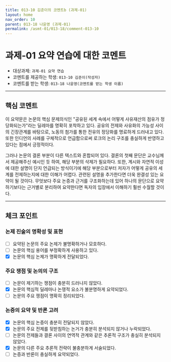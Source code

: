 ```yaml
---
title: 013-10 김준이의 코멘트b (과제-01) 
layout: home
nav_order: 10
parent: 013-18 나윤영 (과제-01)
permalink: /asmt-01/013-18/comment-013-10
---
```


# 과제-01 요약 연습에 대한 코멘트

- 대상과제: `과제-01 요약 연습`
- 코멘트를 제공하는 학생: `013-10 김준이(작성자)` 
- 코멘트를 받는 학생: `013-18 나윤영(코멘트를 받는 학생 이름)` 

---

## 핵심 코멘트

이 요약문은 논문의 핵심 문제의식인 "공유된 세계 속에서 어떻게 사유재산의 점유가 정당화되는가"라는 딜레마를 명확히 포착하고 있다. 공유의 전제와 사유화의 가능성 사이의 긴장관계를 바탕으로, 노동의 첨가를 통한 전유의 정당화를 명료하게 드러내고 있다. 또한 인디언의 사례를 구체적으로 언급함으로써 로크의 논리 구조를 충실하게 반영하고 있다는 점에서 긍정적이다.

그러나 논문의 결론 부분이 다른 텍스트와 혼합되어 있다. 결론의 첫째 문단은 교수님께서 제공해주신 예시인 듯 하여, 해당 부분의 삭제가 필요하다. 또한, 계시와 자연적 이성에 대한 설명이 단지 언급되는 방식이기에 해당 부분으로부터 저자가 어떻게 공유의 세계를 전제하는지에 대한 이해가 어렵다. 관련된 설명을 추가한다면 더욱 완결성 있는 요약이 될 것이다. 무엇보다 주요 논증과 근거를 구조화하는데 있어 하나의 문단으로 요약하기보다는 근거별로 분리하여 요약한다면 독자의 입장에서 이해하기 훨씬 수월할 것이다. 

---

## 체크 포인트

### 논제 진술의 명확성 및 표현  
- [ ] 요약된 논문의 주요 논제가 불명확하거나 모호하다.  
- [ ] 논문의 핵심 용어를 부정확하게 사용하고 있다.  
- [x] 논문의 핵심 논제가 명확하게 전달되었다.  

### 주요 쟁점 및 논의의 구조  
- [ ] 논문이 제기하는 쟁점이 충분히 드러나지 않았다.  
- [x] 논문의 핵심적 딜레마나 논쟁적 요소가 불분명하게 요약되었다.  
- [ ] 논문의 주요 쟁점이 명확히 정리되었다.  

### 논증의 요약 및 반론 고려  
- [x] 논문의 핵심 논증이 충분히 전달되지 않았다.  
- [x] 논문의 주요 전제를 뒷받침하는 논거가 충분히 분석되지 않거나 누락되었다.  
- [ ] 논문의 전제들과 결론 사이의 연역적 관계와 같은 추론적 구조가 충실히 분석되지 않았다.  
- [x] 논문의 다른 주요 추론적 전략이 불충분하게 서술되었다.
- [ ] 논증과 반론이 충실하게 요약되었다. 